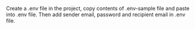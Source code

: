 Create a .env file in the project, copy contents of .env-sample file and paste into .env file.
Then add sender email, password and recipient email in .env file.